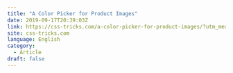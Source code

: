 ```yaml
---
title: "A Color Picker for Product Images"
date: 2019-09-17T20:39:03Z
link: https://css-tricks.com/a-color-picker-for-product-images/?utm_medium=RSS&utm_source=news.12bit.vn
site: css-tricks.com
language: English
category:
  - Article
draft: false
---
```

